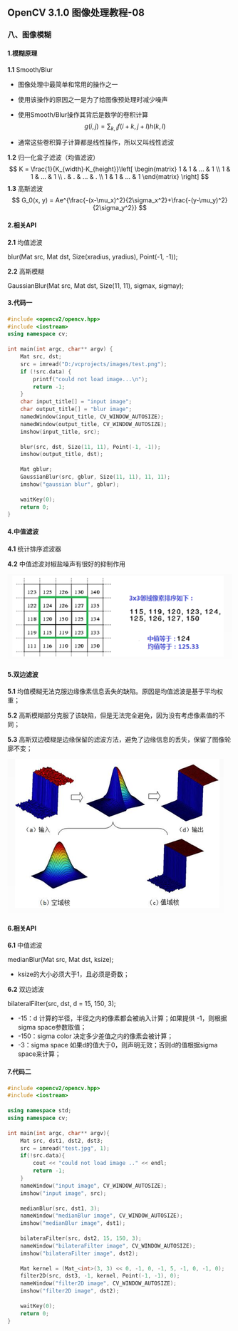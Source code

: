 ## OpenCV 3.1.0 图像处理教程-08

### 八、图像模糊

#### 1.模糊原理

**1.1**  Smooth/Blur

* 图像处理中最简单和常用的操作之一

* 使用该操作的原因之一是为了给图像预处理时减少噪声

* 使用Smooth/Blur操作其背后是数学的卷积计算
  $$
  g(i, j) = \sum_{k, l}f(i+k, j+l)h(k, l)
  $$

* 通常这些卷积算子计算都是线性操作，所以又叫线性滤波

**1.2** 归一化盒子滤波（均值滤波）
$$
K = \frac{1}{K_{width}·K_{height}}\left[
\begin{matrix}
1 & 1 & ... & 1 \\
1 & 1 & ... & 1 \\
. & . & ... & . \\
1 & 1 & ... & 1 
\end{matrix} \right]
$$
**1.3** 高斯滤波
$$
G_0(x, y) = Ae^{\frac{-(x-\mu_x)^2}{2\sigma_x^2}+\frac{-(y-\mu_y)^2}{2\sigma_y^2}}
$$


#### 2.相关API

**2.1** 均值滤波

blur(Mat src, Mat dst, Size(xradius, yradius), Point(-1, -1));

**2.2** 高斯模糊

GaussianBlur(Mat src, Mat dst, Size(11, 11), sigmax, sigmay);



#### 3.代码一

```c++
#include <opencv2/opencv.hpp> 
#include <iostream> 
using namespace cv;

int main(int argc, char** argv) {
	Mat src, dst;
	src = imread("D:/vcprojects/images/test.png");
	if (!src.data) {
		printf("could not load image...\n");
		return -1;
	}
	char input_title[] = "input image";
	char output_title[] = "blur image";
	namedWindow(input_title, CV_WINDOW_AUTOSIZE);
	namedWindow(output_title, CV_WINDOW_AUTOSIZE);
	imshow(input_title, src);

	blur(src, dst, Size(11, 11), Point(-1, -1));
	imshow(output_title, dst);

	Mat gblur;
	GaussianBlur(src, gblur, Size(11, 11), 11, 11);
	imshow("gaussian blur", gblur);

	waitKey(0);
	return 0;
}
```



#### 4.中值滤波

**4.1** 统计排序滤波器

**4.2** 中值滤波对椒盐噪声有很好的抑制作用

![1547276176614](https://github.com/Zdafeng/learning-opencv/blob/master/01%20OpenCV/img/8.1.png)

#### 5.双边滤波

**5.1** 均值模糊无法克服边缘像素信息丢失的缺陷。原因是均值滤波是基于平均权重；

**5.2** 高斯模糊部分克服了该缺陷，但是无法完全避免，因为没有考虑像素值的不同；

**5.3** 高斯双边模糊是边缘保留的滤波方法，避免了边缘信息的丢失，保留了图像轮廓不变；

![1547276452134](https://github.com/Zdafeng/learning-opencv/blob/master/01%20OpenCV/img/8.2.png)

#### 6.相关API

**6.1** 中值滤波

medianBlur(Mat src, Mat dst, ksize);

* ksize的大小必须大于1，且必须是奇数；

**6.2** 双边滤波

bilateralFilter(src, dst, d = 15, 150, 3);

* -15：d 计算的半径，半径之内的像素都会被纳入计算；如果提供 -1，则根据sigma space参数取值；
* -150：sigma color 决定多少差值之内的像素会被计算；
* -3：sigma space 如果d的值大于0，则声明无效；否则d的值根据sigma space来计算；



#### 7.代码二

```C++
#include <opencv2/opencv.hpp>
#include <iostream>

using namespace std;
using namespace cv;

int main(int argc, char** argv){
    Mat src, dst1, dst2, dst3;
    src = imread("test.jpg", 1);
    if(!src.data){
        cout << "could not load image .." << endl;
        return -1;
    }
    nameWindow("input image", CV_WINDOW_AUTOSIZE);
    imshow("input image", src);
    
    medianBlur(src, dst1, 3);
    nameWindow("medianBlur image", CV_WINDOW_AUTOSIZE);
    imshow("medianBlur image", dst1);
    
    bilateraFilter(src, dst2, 15, 150, 3);
    nameWindow("bilateraFilter image", CV_WINDOW_AUTOSIZE);
    imshow("bilateraFilter image", dst2);
    
    Mat kernel = (Mat_<int>(3, 3) << 0, -1, 0, -1, 5, -1, 0, -1, 0);
    filter2D(src, dst3, -1, kernel, Point(-1, -1), 0);
    nameWindow("filter2D image", CV_WINDOW_AUTOSIZE);
    imshow("filter2D image", dst2);
    
    waitKey(0);
    return 0;
}
```

